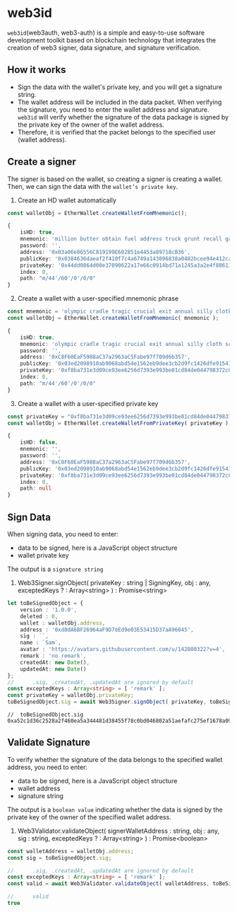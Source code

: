 # web3id
`web3id`(web3auth, web3-auth) is a simple and easy-to-use software development toolkit based on blockchain technology that integrates the creation of web3 signer, data signature, and signature verification.

## How it works
- Sign the data with the wallet's private key, and you will get a signature string.
- The wallet address will be included in the data packet. When verifying the signature, you need to enter the wallet address and signature. `web3id` will verify whether the signature of the data package is signed by the private key of the owner of the wallet address.
- Therefore, it is verified that the packet belongs to the specified user (wallet address).


## Create a signer
The signer is based on the wallet, so creating a signer is creating a wallet. Then, we can sign the data with the `wallet’s private key`.

1. Create an HD wallet automatically
```typescript
const walletObj = EtherWallet.createWalletFromMnemonic();
```

```typescript
{
    isHD: true,
    mnemonic: 'million butter obtain fuel address truck grunt recall gain rotate debris flee',
    password: '',
    address: '0x03a06e86556C819199E602851e4453a89718cB36',
    publicKey: '0x0384636daeaf2f410f7c4a6749a143096838a0482bcee94e412ca3a683bca3ac00',
    privateKey: '0x44dd0864d00e37090622a17e66c0914bd71a1245a3a2e4f88611775854f4eafc',
    index: 0,
    path: "m/44'/60'/0'/0/0"
}
```

2. Create a wallet with a user-specified mnemonic phrase
```typescript
const mnemonic = 'olympic cradle tragic crucial exit annual silly cloth scale fine gesture ancient';
const walletObj = EtherWallet.createWalletFromMnemonic( mnemonic );
```
```typescript
{
    isHD: true,
    mnemonic: 'olympic cradle tragic crucial exit annual silly cloth scale fine gesture ancient',
    password: '',
    address: '0xC8F60EaF5988aC37a2963aC5Fabe97f709d6b357',
    publicKey: '0x03ed2098910ab9068abd54e1562eb9dee3cb2d9fc1426dfe91541970a89b5aa622',
    privateKey: '0xf8ba731e3d09ce93ee6256d7393e993be01cd84de044798372c0d1a8ad9b952a',
    index: 0,
    path: "m/44'/60'/0'/0/0"
}
```


3. Create a wallet with a user-specified private key
```typescript
const privateKey = "0xf8ba731e3d09ce93ee6256d7393e993be01cd84de044798372c0d1a8ad9b952a";
const walletObj = EtherWallet.createWalletFromPrivateKey( privateKey );
```
```typescript
{
    isHD: false,
    mnemonic: '',
    password: '',
    address: '0xC8F60EaF5988aC37a2963aC5Fabe97f709d6b357',
    publicKey: '0x03ed2098910ab9068abd54e1562eb9dee3cb2d9fc1426dfe91541970a89b5aa622',
    privateKey: '0xf8ba731e3d09ce93ee6256d7393e993be01cd84de044798372c0d1a8ad9b952a',
    index: 0,
    path: null
}
```



## Sign Data
When signing data, you need to enter:
- data to be signed, here is a JavaScript object structure
- wallet private key

The output is a `signature string`

1. Web3Signer.signObject( privateKey : string | SigningKey, obj : any, exceptedKeys ? : Array&lt;string&gt; ) : Promise&lt;string&gt;
```typescript
let toBeSignedObject = {
	version : '1.0.0',
	deleted : 0,
	wallet : walletObj.address,
	address : '0xd8dA6BF26964aF9D7eEd9e03E53415D37aA96045',
	sig : ``,
	name : `Sam`,
	avatar : 'https://avatars.githubusercontent.com/u/142800322?v=4',
	remark : 'no remark',
	createdAt: new Date(),
	updatedAt: new Date()
};
//      .sig, .createdAt, .updatedAt are ignored by default 
const exceptedKeys : Array<string> = [ 'remark' ];
const privateKey = walletObj.privateKey;
toBeSignedObject.sig = await Web3Signer.signObject( privateKey, toBeSignedObject, exceptedKeys );
```
```
//  toBeSignedObject.sig
0xa52c1d36c2528a2f460ea5a344481d38455f78c0bd046802a51aefafc275ef1678a09aa8151e49cc2880131ad247fd6d469e1367b16ff08eff3ccfa9d654679f1c
```

## Validate Signature
To verify whether the signature of the data belongs to the specified wallet address, you need to enter:
- data to be signed, here is a JavaScript object structure
- wallet address
- signature string

The output is a `boolean value` indicating whether the data is signed by the private key of the owner of the specified wallet address.

1. Web3Validator.validateObject( signerWalletAddress : string, obj : any, sig : string, exceptedKeys ? : Array&lt;string&gt; ) : Promise&lt;boolean&gt;
```typescript
const walletAddress = walletObj.address;
const sig = toBeSignedObject.sig;

//      .sig, .createdAt, .updatedAt are ignored by default
const exceptedKeys : Array<string> = [ 'remark' ];
const valid = await Web3Validator.validateObject( walletAddress, toBeSignedObject, sig, exceptedKeys );
```
```typescript
//      valid
true
```
